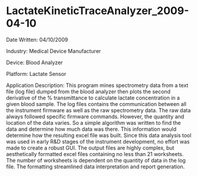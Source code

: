 # LactateKineticTraceAnalyzer_2009-04-10

Date Written: 04/10/2009

Industry: Medical Device Manufacturer

Device: Blood Analyzer

Platform: Lactate Sensor

Application Description:
This program mines spectrometry data from a text file (log file) dumped from the blood analyzer then plots the second 
derivative of the % transmittance to calculate lactate concentration in a given blood sample.  The log files contains 
the communication between all the instrument firmware as well as the raw spectrometry data.  The raw data always followed 
specific firmware commands.  However, the quantity and location of the data varies.  So a simple algorithm was written 
to find the data and determine how much data was there.  This information would determine how the resulting excel file 
was built.  Since this data analysis tool was used in early R&D stages of the instrument development, no effort was made 
to create a robust GUI.  The output files are highly complex, but aesthetically formatted excel files containing no less 
than 21 worksheets.  The number of worksheets is dependent on the quantity of data in the log file.  The formatting 
streamlined data interpretation and report generation. 
